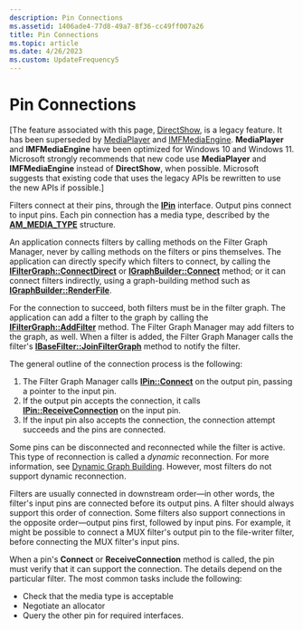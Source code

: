 ```yaml
---
description: Pin Connections
ms.assetid: 1406ade4-77d8-49a7-8f36-cc49ff007a26
title: Pin Connections
ms.topic: article
ms.date: 4/26/2023
ms.custom: UpdateFrequency5
---
```


# Pin Connections

\[The feature associated with this page, [DirectShow](/windows/win32/directshow/directshow), is a legacy feature. It has been superseded by [MediaPlayer](/uwp/api/Windows.Media.Playback.MediaPlayer) and [IMFMediaEngine](/windows/win32/api/mfmediaengine/nn-mfmediaengine-imfmediaengine). **MediaPlayer** and **IMFMediaEngine** have been optimized for Windows 10 and Windows 11. Microsoft strongly recommends that new code use **MediaPlayer** and **IMFMediaEngine** instead of **DirectShow**, when possible. Microsoft suggests that existing code that uses the legacy APIs be rewritten to use the new APIs if possible.\]

Filters connect at their pins, through the [**IPin**](/windows/desktop/api/Strmif/nn-strmif-ipin) interface. Output pins connect to input pins. Each pin connection has a media type, described by the [**AM\_MEDIA\_TYPE**](/windows/win32/api/strmif/ns-strmif-am_media_type) structure.

An application connects filters by calling methods on the Filter Graph Manager, never by calling methods on the filters or pins themselves. The application can directly specify which filters to connect, by calling the [**IFilterGraph::ConnectDirect**](/windows/desktop/api/Strmif/nf-strmif-ifiltergraph-connectdirect) or [**IGraphBuilder::Connect**](/windows/desktop/api/Strmif/nf-strmif-igraphbuilder-connect) method; or it can connect filters indirectly, using a graph-building method such as [**IGraphBuilder::RenderFile**](/windows/desktop/api/Strmif/nf-strmif-igraphbuilder-renderfile).

For the connection to succeed, both filters must be in the filter graph. The application can add a filter to the graph by calling the [**IFilterGraph::AddFilter**](/windows/desktop/api/Strmif/nf-strmif-ifiltergraph-addfilter) method. The Filter Graph Manager may add filters to the graph, as well. When a filter is added, the Filter Graph Manager calls the filter's [**IBaseFilter::JoinFilterGraph**](/windows/desktop/api/Strmif/nf-strmif-ibasefilter-joinfiltergraph) method to notify the filter.

The general outline of the connection process is the following:

1.  The Filter Graph Manager calls [**IPin::Connect**](/windows/desktop/api/Strmif/nf-strmif-ipin-connect) on the output pin, passing a pointer to the input pin.
2.  If the output pin accepts the connection, it calls [**IPin::ReceiveConnection**](/windows/desktop/api/Strmif/nf-strmif-ipin-receiveconnection) on the input pin.
3.  If the input pin also accepts the connection, the connection attempt succeeds and the pins are connected.

Some pins can be disconnected and reconnected while the filter is active. This type of reconnection is called a *dynamic* reconnection. For more information, see [Dynamic Graph Building](dynamic-graph-building.md). However, most filters do not support dynamic reconnection.

Filters are usually connected in downstream order—in other words, the filter's input pins are connected before its output pins. A filter should always support this order of connection. Some filters also support connections in the opposite order—output pins first, followed by input pins. For example, it might be possible to connect a MUX filter's output pin to the file-writer filter, before connecting the MUX filter's input pins.

When a pin's **Connect** or **ReceiveConnection** method is called, the pin must verify that it can support the connection. The details depend on the particular filter. The most common tasks include the following:

-   Check that the media type is acceptable
-   Negotiate an allocator
-   Query the other pin for required interfaces.

 

 



